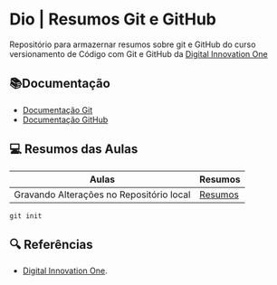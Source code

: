 
# Dio | Resumos Git e GitHub

Repositório para armazernar resumos sobre git e GitHub do curso versionamento de Código com Git e GitHub da [Digital Innovation One](https://www.dio.me/)

📚Documentação
- 
- [Documentação Git](https://git-scm.com/docs/git/pt_BR)
- [Documentação GitHub](https://docs.github.com/pt)

## 💻 Resumos das Aulas
|Aulas|Resumos|
|-----|-------|
|Gravando Alterações no Repositório local|[Resumos]()

```
git init
```

## 🔍 Referências
- [Digital Innovation One]().
